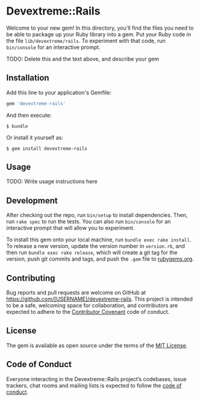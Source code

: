 # Devextreme::Rails

Welcome to your new gem! In this directory, you'll find the files you need to be able to package up your Ruby library into a gem. Put your Ruby code in the file `lib/devextreme/rails`. To experiment with that code, run `bin/console` for an interactive prompt.

TODO: Delete this and the text above, and describe your gem

## Installation

Add this line to your application's Gemfile:

```ruby
gem 'devextreme-rails'
```

And then execute:

    $ bundle

Or install it yourself as:

    $ gem install devextreme-rails

## Usage

TODO: Write usage instructions here

## Development

After checking out the repo, run `bin/setup` to install dependencies. Then, run `rake spec` to run the tests. You can also run `bin/console` for an interactive prompt that will allow you to experiment.

To install this gem onto your local machine, run `bundle exec rake install`. To release a new version, update the version number in `version.rb`, and then run `bundle exec rake release`, which will create a git tag for the version, push git commits and tags, and push the `.gem` file to [rubygems.org](https://rubygems.org).

## Contributing

Bug reports and pull requests are welcome on GitHub at https://github.com/[USERNAME]/devextreme-rails. This project is intended to be a safe, welcoming space for collaboration, and contributors are expected to adhere to the [Contributor Covenant](http://contributor-covenant.org) code of conduct.

## License

The gem is available as open source under the terms of the [MIT License](https://opensource.org/licenses/MIT).

## Code of Conduct

Everyone interacting in the Devextreme::Rails project’s codebases, issue trackers, chat rooms and mailing lists is expected to follow the [code of conduct](https://github.com/[USERNAME]/devextreme-rails/blob/master/CODE_OF_CONDUCT.md).
